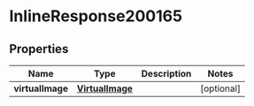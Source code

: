 

# InlineResponse200165

## Properties

Name | Type | Description | Notes
------------ | ------------- | ------------- | -------------
**virtualImage** | [**VirtualImage**](VirtualImage.md) |  |  [optional]



